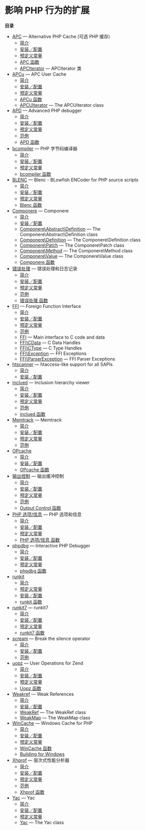 影响 PHP 行为的扩展
===================

**目录**

-   [APC](/book/apc.html) — Alternative PHP Cache (可选 PHP 缓存)
    -   [简介](/intro/apc.html)
    -   [安装／配置](/apc/setup.html)
    -   [预定义常量](/apc/constants.html)
    -   [APC 函数](/ref/apc.html)
    -   [APCIterator](/class/apciterator.html) — APCIterator 类
-   [APCu](/book/apcu.html) — APC User Cache
    -   [简介](/intro/apcu.html)
    -   [安装／配置](/apcu/setup.html)
    -   [预定义常量](/apcu/constants.html)
    -   [APCu 函数](/ref/apcu.html)
    -   [APCUIterator](/class/apcuiterator.html) — The APCUIterator
        class
-   [APD](/book/apd.html) — Advanced PHP debugger
    -   [简介](/intro/apd.html)
    -   [安装／配置](/apd/setup.html)
    -   [预定义常量](/apd/constants.html)
    -   [范例](/apd/examples.html)
    -   [APD 函数](/ref/apd.html)
-   [bcompiler](/book/bcompiler.html) — PHP 字节码编译器
    -   [简介](/intro/bcompiler.html)
    -   [安装／配置](/bcompiler/setup.html)
    -   [预定义常量](/bcompiler/constants.html)
    -   [bcompiler 函数](/ref/bcompiler.html)
-   [BLENC](/book/blenc.html) — Blenc - BLowfish ENCoder for PHP source
    scripts
    -   [简介](/intro/blenc.html)
    -   [安装／配置](/blenc/setup.html)
    -   [预定义常量](/blenc/constants.html)
    -   [Blenc 函数](/ref/blenc.html)
-   [Componere](/book/componere.html) — Componere
    -   [简介](/intro/componere.html)
    -   [安装／配置](/componere/setup.html)
    -   [Componere\\Abstract\\Definition](/class/componere-abstract-definition.html)
        — The Componere\\Abstract\\Definition class
    -   [Componere\\Definition](/class/componere-definition.html) — The
        Componere\\Definition class
    -   [Componere\\Patch](/class/componere-patch.html) — The
        Componere\\Patch class
    -   [Componere\\Method](/class/componere-method.html) — The
        Componere\\Method class
    -   [Componere\\Value](/class/componere-value.html) — The
        Componere\\Value class
    -   [Componere 函数](/reference/componere.html)
-   [错误处理](/book/errorfunc.html) — 错误处理和日志记录
    -   [简介](/intro/errorfunc.html)
    -   [安装／配置](/errorfunc/setup.html)
    -   [预定义常量](/errorfunc/constants.html)
    -   [范例](/errorfunc/examples.html)
    -   [错误处理 函数](/ref/errorfunc.html)
-   [FFI](/book/ffi.html) — Foreign Function Interface
    -   [简介](/intro/ffi.html)
    -   [安装／配置](/ffi/setup.html)
    -   [预定义常量](/ffi/constants.html)
    -   [范例](/ffi/examples.html)
    -   [FFI](/class/ffi.html) — Main interface to C code and data
    -   [FFI\\CData](/class/ffi-cdata.html) — C Data Handles
    -   [FFI\\CType](/class/ffi-ctype.html) — C Type Handles
    -   [FFI\\Exception](/class/ffi-exception.html) — FFI Exceptions
    -   [FFI\\ParserException](/class/ffi-parserexception.html) — FFI
        Parser Exceptions
-   [htscanner](/book/htscanner.html) — htaccess-like support for all
    SAPIs
    -   [简介](/intro/htscanner.html)
    -   [安装／配置](/htscanner/setup.html)
-   [inclued](/book/inclued.html) — Inclusion hierarchy viewer
    -   [简介](/intro/inclued.html)
    -   [安装／配置](/inclued/setup.html)
    -   [预定义常量](/inclued/constants.html)
    -   [范例](/inclued/examples.html)
    -   [inclued 函数](/ref/inclued.html)
-   [Memtrack](/book/memtrack.html) — Memtrack
    -   [简介](/intro/memtrack.html)
    -   [安装／配置](/memtrack/setup.html)
    -   [预定义常量](/memtrack/constants.html)
    -   [范例](/memtrack/examples.html)
-   [OPcache](/book/opcache.html)
    -   [简介](/intro/opcache.html)
    -   [安装／配置](/opcache/setup.html)
    -   [OPcache 函数](/ref/opcache.html)
-   [输出控制](/book/outcontrol.html) — 输出缓冲控制
    -   [简介](/intro/outcontrol.html)
    -   [安装／配置](/outcontrol/setup.html)
    -   [预定义常量](/outcontrol/constants.html)
    -   [范例](/outcontrol/examples.html)
    -   [Output Control 函数](/ref/outcontrol.html)
-   [PHP 选项/信息](/book/info.html) — PHP 选项和信息
    -   [简介](/intro/info.html)
    -   [安装／配置](/info/setup.html)
    -   [预定义常量](/info/constants.html)
    -   [PHP 选项/信息 函数](/ref/info.html)
-   [phpdbg](/book/phpdbg.html) — Interactive PHP Debugger
    -   [简介](/intro/phpdbg.html)
    -   [安装／配置](/phpdbg/setup.html)
    -   [预定义常量](/phpdbg/constants.html)
    -   [phpdbg 函数](/ref/phpdbg.html)
-   [runkit](/book/runkit.html)
    -   [简介](/intro/runkit.html)
    -   [预定义常量](/runkit/constants.html)
    -   [安装／配置](/runkit/setup.html)
    -   [runkit 函数](/ref/runkit.html)
-   [runkit7](/book/runkit7.html) — runkit7
    -   [简介](/intro/runkit7.html)
    -   [安装／配置](/runkit7/setup.html)
    -   [预定义常量](/runkit7/constants.html)
    -   [runkit7 函数](/ref/runkit7.html)
-   [scream](/book/scream.html) — Break the silence operator
    -   [简介](/intro/scream.html)
    -   [安装／配置](/scream/setup.html)
    -   [范例](/scream/examples.html)
-   [uopz](/book/uopz.html) — User Operations for Zend
    -   [简介](/intro/uopz.html)
    -   [安装／配置](/uopz/setup.html)
    -   [预定义常量](/uopz/constants.html)
    -   [Uopz 函数](/ref/uopz.html)
-   [Weakref](/book/weakref.html) — Weak References
    -   [简介](/intro/weakref.html)
    -   [安装／配置](/weakref/setup.html)
    -   [WeakRef](/class/weakref.html) — The WeakRef class
    -   [WeakMap](/class/weakmap.html) — The WeakMap class
-   [WinCache](/book/wincache.html) — Windows Cache for PHP
    -   [简介](/intro/wincache.html)
    -   [安装／配置](/wincache/setup.html)
    -   [预定义常量](/wincache/constants.html)
    -   [WinCache 函数](/ref/wincache.html)
    -   [Building for Windows](/wincache/win32build.html)
-   [Xhprof](/book/xhprof.html) — 层次式性能分析器
    -   [简介](/intro/xhprof.html)
    -   [安装／配置](/xhprof/setup.html)
    -   [预定义常量](/xhprof/constants.html)
    -   [范例](/xhprof/examples.html)
    -   [Xhprof 函数](/ref/xhprof.html)
-   [Yac](/book/yac.html) — Yac
    -   [简介](/intro/yac.html)
    -   [安装／配置](/yac/setup.html)
    -   [预定义常量](/yac/constants.html)
    -   [Yac](/class/yac.html) — The Yac class
